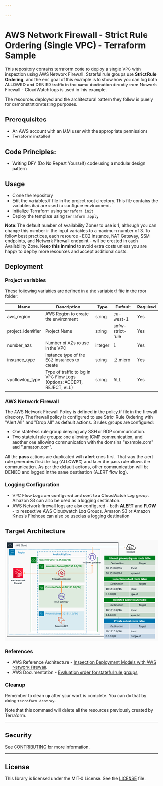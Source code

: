 ```yaml
---

---
```


# AWS Network Firewall - Strict Rule Ordering (Single VPC) - Terraform Sample

This repository contains terraform code to deploy a single VPC with inspection using AWS Network Firewall. Stateful rule groups use **Strict Rule Ordering**, and the end goal of this example is to show how you can log both ALLOWED and DENIED traffic in the same destination directly from Network Firewall - CloudWatch logs is used in this example. 

The resources deployed and the architectural pattern they follow is purely for demonstration/testing purposes.

## Prerequisites

- An AWS account with an IAM user with the appropriate permissions
- Terraform installed

## Code Principles:

- Writing DRY (Do No Repeat Yourself) code using a modular design pattern

## Usage

- Clone the repository
- Edit the variables.tf file in the project root directory. This file contains the variables that are used to configure environment.
- Initialize Terraform using `terraform init`
- Deploy the template using `terraform apply`

**Note**: The default number of Availability Zones to use is 1, although you can change this number in the input variables to a maximum number of 3. To follow best practices, each resource - EC2 instance, NAT Gateway, SSM endpoints, and Network Firewall endpoint - will be created in each Availability Zone. **Keep this in mind** to avoid extra costs unless you are happy to deploy more resources and accept additional costs.

## Deployment

### Project variables

These following variables are defined in a the variable.tf file in the root folder:

| Name               | Description                                                            | Type    | Default          | Required |
| ------------------ | ---------------------------------------------------------------------- | ------- | ---------------- | -------- |
| aws_region         | AWS Region to create the environment                                   | string  | eu-west-1        | Yes      |
| project_identifier | Project Name                                                           | string  | anfw-strict-rule | Yes      |
| number_azs         | Number of AZs to use in the VPC                                        | integer | 1                | Yes      |
| instance_type      | Instance type of the EC2 instances to create                           | string  | t2.micro         | Yes      |
| vpcflowlog_type    | Type of traffic to log in VPC Flow Logs (Options: ACCEPT, REJECT, ALL) | string  | ALL              | Yes      |

### AWS Network Firewall

The AWS Network Firewall Policy is defined in the policy.tf file in the firewall directory. The firewall policy is configured to use Strict Rule Ordering with "Alert All" and "Drop All" as default actions. 3 rules groups are configured:

- One stateless rule group denying any SSH or RDP communication.
- Two stateful rule groups: one allowing ICMP communication, and another one allowing communication with the domains "example.com" and ".amazon.com". 

All the **pass** actions are duplicated with **alert** ones first. That way the alert rule generates first the log (ALLOWED) and later the pass rule allows the communication. As per the default actions, other communication will be DENIED and logged in the same destination (ALERT flow log).

### Logging Configuration

- VPC Flow Logs are configured and sent to a CloudWatch Log group. Amazon S3 can also be used as a logging destination.
- AWS Network firewall logs are also configured - both **ALERT** and **FLOW** - to respective AWS Cloudwatch Log Groups. Amazon S3 or Amazon Kinesis Firehose can also be used as a logging destination.

## Target Architecture

![Architecture diagram](./images/architecture_diagram.png)

### References

- AWS Reference Architecture - [Inspection Deployment Models with AWS Network Firewall](https://d1.awsstatic.com/architecture-diagrams/ArchitectureDiagrams/inspection-deployment-models-with-AWS-network-firewall-ra.pdf). 
- AWS Documentation - [Evaluation order for stateful rule groups](https://docs.aws.amazon.com/network-firewall/latest/developerguide/suricata-rule-evaluation-order.html)

### Cleanup

Remember to clean up after your work is complete. You can do that by doing `terraform destroy`.

Note that this command will delete all the resources previously created by Terraform.

------

## Security

See [CONTRIBUTING](CONTRIBUTING.md) for more information.

------

## License

This library is licensed under the MIT-0 License. See the [LICENSE](LICENSE) file.
